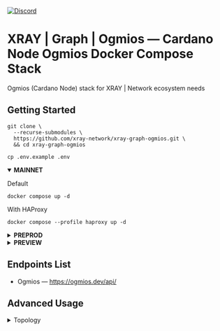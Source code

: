 <a href="https://discord.gg/WhZmm46APN"><img alt="Discord" src="https://img.shields.io/discord/852538978946383893?style=for-the-badge&logo=discord&label=Discord&labelColor=%231940ED&color=%233FCB9B"></a>

# XRAY | Graph | Ogmios — Cardano Node Ogmios Docker Compose Stack

Ogmios (Cardano Node) stack for XRAY | Network ecosystem needs

## Getting Started
``` console
git clone \
  --recurse-submodules \
  https://github.com/xray-network/xray-graph-ogmios.git \
  && cd xray-graph-ogmios
```

``` console
cp .env.example .env
```

<details open>
  <summary><b>MAINNET</b></summary>

Default

``` console
docker compose up -d
```

With HAProxy

``` console
docker compose --profile haproxy up -d
```

</details>
  
<details>
  <summary><b>PREPROD</b></summary>

Default

``` console
NETWORK=preprod docker compose up -d
```

With HAProxy

``` console
NETWORK=preprod docker compose --profile haproxy up -d
```

Advanced usage (ports mapping, containers name change)

``` console
NETWORK=preprod \
CARDANO_NODE_PORT=3001 \
OGMIOS_PORT=1338 \
docker compose -p preprod up -d
```

</details>
  
<details>
  <summary><b>PREVIEW</b></summary>

Default

``` console
NETWORK=preview docker compose up -d
```

With HAProxy

``` console
NETWORK=preview docker compose --profile haproxy up -d
```

Advanced usage (ports mapping, containers name change)

``` console
NETWORK=preview \
CARDANO_NODE_PORT=3002 \
OGMIOS_PORT=1339 \
docker compose -p preview up -d
```

</details>

## Endpoints List

* Ogmios — https://ogmios.dev/api/

## Advanced Usage
<details>
  <summary>Topology</summary>

If you need to specify which connections the Cardano Node should establish (useful if you are using node as a relay) - edit the [config/cardano-node-ogmios/topology.json](https://github.com/xray-network/xray-graph-ogmios/blob/main/config/cardano-node-ogmios/topology.json) file before run the `docker compose up` command.

</details>
